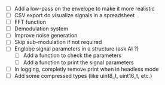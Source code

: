 - [ ] Add a low-pass on the envelope to make it more realistic
- [ ] CSV export do visualize signals in a spreadsheet
- [ ] FFT function
- [ ] Demodulation system
- [ ] Improve noise generation
- [ ] Skip sub-modulation if not required
- [ ] Englobe signal parameters in a structure (ask AI ?)
    - [ ] Add a function to check the parameters
    - [ ] Add a function to print the signal parameters
- [ ] In logging, completly remove print when in headless mode
- [ ] Add some compressed types (like uint8_t, uint16_t, etc.)